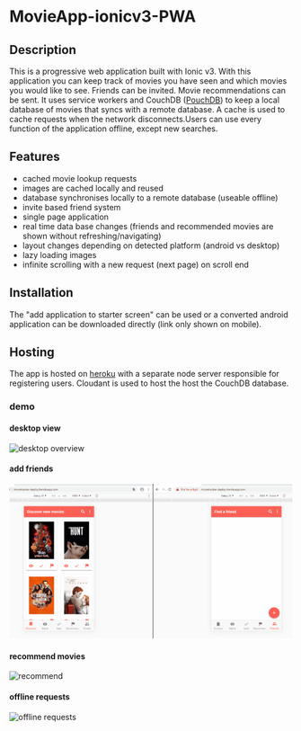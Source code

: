 # MovieApp-ionicv3-PWA

## Description
This is a progressive web application built with Ionic v3. With this application you can keep track of movies you have seen and which movies you would like to see. Friends can be invited. Movie recommendations can be sent. 
It uses service workers and CouchDB ([PouchDB](https://pouchdb.com/)) to keep a local database of movies that syncs with a remote database.
A cache is used to cache requests when the network disconnects.Users can use every function of the application offline, except new searches. 

## Features
* cached movie lookup requests
* images are cached locally and reused
* database synchronises locally to a remote database (useable offline)
* invite based friend system
* single page application
* real time data base changes (friends and recommended movies are shown without refreshing/navigating)
* layout changes depending on detected platform (android vs desktop)
* lazy loading images
* infinite scrolling with a new request (next page) on scroll end

## Installation
The "add application to starter screen" can be used or a converted android application can be downloaded directly (link only shown on mobile). 

## Hosting
The app is hosted on [heroku](http://movietracker-deploy.herokuapp.com) with a separate node server responsible for registering users.
Cloudant is used to host the host the CouchDB database.

### demo

#### desktop view

![desktop overview](demofullview.gif)

#### add friends
![offline requests](addfriend.gif)

#### recommend movies
![recommend](recommendmovies.gif)

#### offline requests

![offline requests](reconnectinternet.gif)
